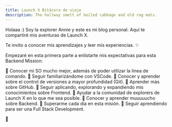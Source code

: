 ```yaml
---
title: Launch X Bitácora de viaje
description: The hallway smelt of boiled cabbage and old rag mats.
---
```


Holaaa :)
Soy la explorer Annie y este es mi blog personal. Aquí te compartiré mis aventuras de Launch X.

Te invito a conocer mis aprendizajes y leer mis experiencias. ✨

Empezaré en esta primera parte a enlistarte mis expectativas para esta Backend Mission: 

💠 Conocer mi SO mucho mejor, además de poder utilizar la línea de comando.
💠 Seguir familiarizándome con VSCode.
💠 Conocer y aprender sobre el control de versiones a mayor profundidad (Git).
💠 Aprender más sobre GitHub.
💠 Seguir aplicando, explorando y expandiendo mis conocimientos sobre Frontend.
💠 Ayudar a la comunidad de explorers de Launch X en lo que me sea posible.
💠 Conocer y aprender muuuuucho sobre Backend.
💠 Superarme cada día en esta misión.
💠 Seguir aprendiendo para ser una Full Stack Development.

🚀
